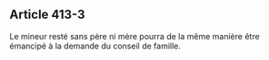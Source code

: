 Article 413-3
----
Le mineur resté sans père ni mère pourra de la même manière être émancipé à la
demande du conseil de famille.
